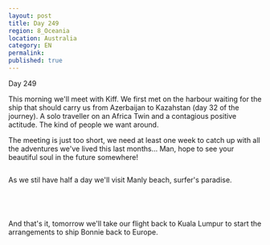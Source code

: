```yaml
---
layout: post
title: Day 249
region: 8_Oceania
location: Australia
category: EN
permalink:
published: true
---
```


Day 249

This morning we'll meet with Kiff. We first met on the harbour waiting for the ship that should carry us from Azerbaijan to Kazahstan (day 32 of the journey). A solo traveller on an Africa Twin and a contagious positive actitude. The kind of people we want around.

The meeting is just too short, we need at least one week to catch up with all the adventures we've lived this last months... Man, hope to see your beautiful soul in the future somewhere!

<p><a
href="https://lh3.googleusercontent.com/jSUGOnUYV4mVajDnwo3nuNtqkwqonq_eluSMbwd7mdmO3tAhgKGv_gw5C5jW8EqCWwXcOiUjZC2mBc8YeJgiEqAWlBf2C3w1V7ShF1vDh2GTMO4-SpTTf30W8l5BPiVMreDZ4gQRDB62Ce4O-59vJW1xIHcNw0OVPSb1M8YXgUFGGCjrPLzhaIozPbXJH-yXJWFd61qPeUjpV1D5e9e-u1-nVetHQRDDe6u0_TRZ2k5jbbcslOfYv88OewVabic1D2eRwKLSWtzj0_mcGBgWKdHhEwJx5uz7OCMuxcAwxAH0_1-PiMBCzTeYGJgt22X87Ml7lKETNegHv0w8QUjRTLgollKhTMOAY1HfZSgsZJBqWywcSd_jVDmHgMX3B06yrD3rbCVTBItWNodSbKA0B-z5ClbCm_-fHDh9NiGhmJOS4hh6lkPbp2U6h1Qgug8riFsomlKqyhkyuvlKbZSir3uM-U3vcmRGj-t6D0NwsyJ7trZ8FbRaKge021h9iXdeB2aV74b0mXwGyfuqzt1bsjQN-3vN3YYiUrSTEN-U1_Vv3akew964W6JIKiHQb6FakPLhTZxwc5PZ9Rdf5FGELexiIy1_sxPxC1GJNaJ6NG7dlLDQ4HvFeZnnwBFSYafnZHorXnrZtXiUFgxJrOrUcfTji958w-SRyqUxVKw5Q8hicBSUryNiPUpISn_XNjz82SGMWO5Mx_-qUjq8EARoLP8S=w454-h603-no"><img 
src="https://lh3.googleusercontent.com/jSUGOnUYV4mVajDnwo3nuNtqkwqonq_eluSMbwd7mdmO3tAhgKGv_gw5C5jW8EqCWwXcOiUjZC2mBc8YeJgiEqAWlBf2C3w1V7ShF1vDh2GTMO4-SpTTf30W8l5BPiVMreDZ4gQRDB62Ce4O-59vJW1xIHcNw0OVPSb1M8YXgUFGGCjrPLzhaIozPbXJH-yXJWFd61qPeUjpV1D5e9e-u1-nVetHQRDDe6u0_TRZ2k5jbbcslOfYv88OewVabic1D2eRwKLSWtzj0_mcGBgWKdHhEwJx5uz7OCMuxcAwxAH0_1-PiMBCzTeYGJgt22X87Ml7lKETNegHv0w8QUjRTLgollKhTMOAY1HfZSgsZJBqWywcSd_jVDmHgMX3B06yrD3rbCVTBItWNodSbKA0B-z5ClbCm_-fHDh9NiGhmJOS4hh6lkPbp2U6h1Qgug8riFsomlKqyhkyuvlKbZSir3uM-U3vcmRGj-t6D0NwsyJ7trZ8FbRaKge021h9iXdeB2aV74b0mXwGyfuqzt1bsjQN-3vN3YYiUrSTEN-U1_Vv3akew964W6JIKiHQb6FakPLhTZxwc5PZ9Rdf5FGELexiIy1_sxPxC1GJNaJ6NG7dlLDQ4HvFeZnnwBFSYafnZHorXnrZtXiUFgxJrOrUcfTji958w-SRyqUxVKw5Q8hicBSUryNiPUpISn_XNjz82SGMWO5Mx_-qUjq8EARoLP8S=w454-h603-no" class="oversize" alt=""></a></p>

As we stil have half a day we'll visit Manly beach, surfer's paradise.

<p><a
href="https://lh3.googleusercontent.com/scI_os28PZYoE-WVk22ki6UZ2scRQtjJ08eOISuFBYNd95HKJ8tk3WyIGHcknzN1SsE0GBnhrs3zziMyxnsvNC_vZc82HbRVrQyawUFOKqhQm6ldg3AtsWP39qQ3EqhuensN3XokojYy5ZJCpDc6qajEu0AxxE6b8d7cE37frZYfbKztk7d2I7HMNkdH3nj8zao0meTjqiUQWwI5a0NsKYnxgySlFQeqppI9rhC3frTnwW3SJKRkVoFamg5HAPNc75iCR6XHkxyKXW3Y3eOXT_MAhQSTiOJ668w-lAFa1Apyy7-EpzXyBqPva4uUtcIOCPh5x57NSOrrQSmRfHqz9qXzXC-u1dVxESOgbfDnXDW5O0gogbPXFA1Z0LV8E0gcSsnZrkrv5xBNRUS_hEUuzFOCG5V96JmD3Y0ytQUPiA-jm59d0-oK0zU5dshMXrqKabq0vJp2SORPessSjL-OZrFTTQ6u7R_fVPtr-lvNnCbOZpQEGPnNicB5NRB5GhuKtJBY8S7kIpMOtXJR1hIVha1kUCFb9olUJQ-pqzThP3HKqa9bs7QuqsOXLH1E2TK6NsiTRyv5E0v7_8vq_ItpOVXzQbpb93aoio4i2KIaBYyYZj0NYoximsakHprCOVgg3_ejMBGmG0_4rHNJykbUdu1EgqzL6Mms5WpvKFEzZEQHq62mUwOg0wgXuXxfhXiWXK6iUkpUOfP3KDL-zYHE39YJ=w804-h603-no"><img 
src="https://lh3.googleusercontent.com/scI_os28PZYoE-WVk22ki6UZ2scRQtjJ08eOISuFBYNd95HKJ8tk3WyIGHcknzN1SsE0GBnhrs3zziMyxnsvNC_vZc82HbRVrQyawUFOKqhQm6ldg3AtsWP39qQ3EqhuensN3XokojYy5ZJCpDc6qajEu0AxxE6b8d7cE37frZYfbKztk7d2I7HMNkdH3nj8zao0meTjqiUQWwI5a0NsKYnxgySlFQeqppI9rhC3frTnwW3SJKRkVoFamg5HAPNc75iCR6XHkxyKXW3Y3eOXT_MAhQSTiOJ668w-lAFa1Apyy7-EpzXyBqPva4uUtcIOCPh5x57NSOrrQSmRfHqz9qXzXC-u1dVxESOgbfDnXDW5O0gogbPXFA1Z0LV8E0gcSsnZrkrv5xBNRUS_hEUuzFOCG5V96JmD3Y0ytQUPiA-jm59d0-oK0zU5dshMXrqKabq0vJp2SORPessSjL-OZrFTTQ6u7R_fVPtr-lvNnCbOZpQEGPnNicB5NRB5GhuKtJBY8S7kIpMOtXJR1hIVha1kUCFb9olUJQ-pqzThP3HKqa9bs7QuqsOXLH1E2TK6NsiTRyv5E0v7_8vq_ItpOVXzQbpb93aoio4i2KIaBYyYZj0NYoximsakHprCOVgg3_ejMBGmG0_4rHNJykbUdu1EgqzL6Mms5WpvKFEzZEQHq62mUwOg0wgXuXxfhXiWXK6iUkpUOfP3KDL-zYHE39YJ=w804-h603-no" class="oversize" alt=""></a></p>

<p><a
href="https://lh3.googleusercontent.com/62E3iuaUZGf6WMmoi3768GXAxBRzGxt9tjB66tLJaLqbxT6lYCAuQ3duJikSX8jh7an7qjJiEqFPpGTvpXokmcaY8TrNOtDZEh7bLBQYcLuWafrC-wS_QW0Zmx4eMD2yBaz-6b09lXIaURiKbGdRN2quhNgauE4BhFoBU3ufkioGpi2o2eYLPnQAktX3DtEaltmASc8g7-0OqA13BI70bwPkfTSwGxpcdkBesYUVGphqQzZYzYsI_qsbSuu7COK4P0QUYeREbx22dGFjo4NlWjiK-F9roC0lwC43tXxBOwjYX1av1PVxWhAmGz987OLN3TOvEtyuEoyJztbp4c2_NyIhc6ze9loOqnz6l9EhGKDFq_NGCL2Xn4fiuFuIEC1FUDq9KwoMCmmxpZCFreaLaJQM6NInBEncvw8tccgtD5m4Wdb7pQQMKELb94QTpw8ivsybtKFLj6CVgZClAUEHK9b9vdsekwYjcBe3lSsDRoIBb9An7Ba6nITHBPAsw9pDjTmOIu5F1gXitMAQC8qNX_lt88eZYAD_J-xySsCqVAFeCIj10IGuPYiGqwFGqdTAuY4NvlNQ75yI4o7x2SIiUy9pyThP5hziP-_r4iRlKipmU7szsxcj8jPUqbNEBJY9BxFk72sBzyrYvxql1PROKB0q3iBSwwiO9c5gh4qu11aNNq-fhFrFnaQJWvb66NiWUoCuRpkvaZVAYQ34UJeYVJxP=w643-h482-no"><img 
src="https://lh3.googleusercontent.com/62E3iuaUZGf6WMmoi3768GXAxBRzGxt9tjB66tLJaLqbxT6lYCAuQ3duJikSX8jh7an7qjJiEqFPpGTvpXokmcaY8TrNOtDZEh7bLBQYcLuWafrC-wS_QW0Zmx4eMD2yBaz-6b09lXIaURiKbGdRN2quhNgauE4BhFoBU3ufkioGpi2o2eYLPnQAktX3DtEaltmASc8g7-0OqA13BI70bwPkfTSwGxpcdkBesYUVGphqQzZYzYsI_qsbSuu7COK4P0QUYeREbx22dGFjo4NlWjiK-F9roC0lwC43tXxBOwjYX1av1PVxWhAmGz987OLN3TOvEtyuEoyJztbp4c2_NyIhc6ze9loOqnz6l9EhGKDFq_NGCL2Xn4fiuFuIEC1FUDq9KwoMCmmxpZCFreaLaJQM6NInBEncvw8tccgtD5m4Wdb7pQQMKELb94QTpw8ivsybtKFLj6CVgZClAUEHK9b9vdsekwYjcBe3lSsDRoIBb9An7Ba6nITHBPAsw9pDjTmOIu5F1gXitMAQC8qNX_lt88eZYAD_J-xySsCqVAFeCIj10IGuPYiGqwFGqdTAuY4NvlNQ75yI4o7x2SIiUy9pyThP5hziP-_r4iRlKipmU7szsxcj8jPUqbNEBJY9BxFk72sBzyrYvxql1PROKB0q3iBSwwiO9c5gh4qu11aNNq-fhFrFnaQJWvb66NiWUoCuRpkvaZVAYQ34UJeYVJxP=w643-h482-no" class="oversize" alt=""></a></p>

<p><a
href="https://lh3.googleusercontent.com/3SqpT8MWldFQ49uOZ1bHJEKa6v09apia0JHcs9WednUwckAbvIiolTk0wPkWIzsS5cKVvCQCw-3XxaZONHrF0J5i80pIjZmgDdGdqTqq8K-mNOEE0MB6vneYtxLrHzPMv0YrR8udEJqR4DPhTrumHoBwD4zONGn3Ss0I8eJ5JfQuAc42Z9i-zQl9WpyLbdq4GfuvlPHZEwJc51mqJ6LCUlmCNA0VGUEmFW1z5KNAxMiQhiVxp52o4NiYb0GMF4UtumxaBV_muWUNOWywqsWxY13YoB8NWhd5d50ZqTCeVw6oYHrG9Ibl-sNLJElmuzFKQ5-VxPUE7AkdF4Z_IbpQPhjc0sAeYuoL8NJgiHdYeaTljQbScv4QgndzkRRYMwHo2c9lVN-xujdF4rgvbRX5Qqjy7HYXrxpXbY7h8Ie-Ogri8XPACQYaVTSzT3SwnoxEAKUmCmgwkKQaDYwirP_zaU009bP0EgeIfQO1ahrj2kqpzbfqyle63mkVepD4zmJaTnWj6-Z7ecSSBMuZmXaHqXGmEtiaYWAyl4XIo5wzOv98WYAX8iCTJ6Wq64uEx5oJABdEoQnWHzo55IYobr3F5-FzZs1BUc5-OzBBiyZ1ZWh3PTWqf9JlmlT-GsbF6xnnA3gt192cAi-xhD7IgLgsjL2__37XRUZakttYdkH7cuSTmF33ENiNDuenM5KfgT4u6D6r4cQskcxPq45MDhZYfPzl=w643-h482-no"><img 
src="https://lh3.googleusercontent.com/3SqpT8MWldFQ49uOZ1bHJEKa6v09apia0JHcs9WednUwckAbvIiolTk0wPkWIzsS5cKVvCQCw-3XxaZONHrF0J5i80pIjZmgDdGdqTqq8K-mNOEE0MB6vneYtxLrHzPMv0YrR8udEJqR4DPhTrumHoBwD4zONGn3Ss0I8eJ5JfQuAc42Z9i-zQl9WpyLbdq4GfuvlPHZEwJc51mqJ6LCUlmCNA0VGUEmFW1z5KNAxMiQhiVxp52o4NiYb0GMF4UtumxaBV_muWUNOWywqsWxY13YoB8NWhd5d50ZqTCeVw6oYHrG9Ibl-sNLJElmuzFKQ5-VxPUE7AkdF4Z_IbpQPhjc0sAeYuoL8NJgiHdYeaTljQbScv4QgndzkRRYMwHo2c9lVN-xujdF4rgvbRX5Qqjy7HYXrxpXbY7h8Ie-Ogri8XPACQYaVTSzT3SwnoxEAKUmCmgwkKQaDYwirP_zaU009bP0EgeIfQO1ahrj2kqpzbfqyle63mkVepD4zmJaTnWj6-Z7ecSSBMuZmXaHqXGmEtiaYWAyl4XIo5wzOv98WYAX8iCTJ6Wq64uEx5oJABdEoQnWHzo55IYobr3F5-FzZs1BUc5-OzBBiyZ1ZWh3PTWqf9JlmlT-GsbF6xnnA3gt192cAi-xhD7IgLgsjL2__37XRUZakttYdkH7cuSTmF33ENiNDuenM5KfgT4u6D6r4cQskcxPq45MDhZYfPzl=w643-h482-no" class="oversize" alt=""></a></p>

<p><a
href="https://lh3.googleusercontent.com/WMI5ercSHn8NFHpMpPnYpK0LwnLcDjzfQyWBU9CBsCN-Ut4UfPruqzZ7onzN8ouyMHu8vFyRb1JW0IFrTZFhD-H4kJVkCI08lEnzGvaL2ci4CEwH_IHeRcrKU6006SxD1FOCo8plOD61UMEa3mQLEpeJ6On_uGmjjXYbY8OYXbnhfqEBWy6VEuiQcl0Cr6gFSmPXFrxyulgRJbMGXyc32M4vJ5q4c-l0om2hF5LaAu9mati48vOob9b-UUSPi6GUlyPW7RfxBJNzigANWkCl5Z1S2my4Rk4WOCKSytrQ3pReRn0WSLKlTBeOzVP6RIA9QXE042OrXyfnWWg2DdJ8wDlA9USVZ73K56qAsOB0dKn6-wSgWNxFTQPR0GIpjPzJ-ea_35z2j2GAfxltQeLY7Ct1TDR_d0k8g6VjSCSsvopvh0yJw1TtpTS6XYAAXnos8kxReJD0mkfA3iD9vBk9gtXna7tCTAZ8QDS4U4lq5GjoG0QIVaxOJWvk4-BpPNqvEzFmpvfjfzkB62l7z8kyb81yIjxXPPpPdZQ-B_k9DVfguS-yUkEVbDJVD7i9NrRm8RHE6SK6vOFVGGKW7oEM57-YFAd5cochEUJ5nxPtA8sIsMF58dMZtp6oC4E0MetQm1k_aXWMDb5fxvwZdLG2FCPt4g1tLUgPerA5rNxHOaYgqSaI99E9Arvua3fQV-5v7hdCg0zcJvlDaLvZHktHCpsN=w643-h482-no"><img 
src="https://lh3.googleusercontent.com/WMI5ercSHn8NFHpMpPnYpK0LwnLcDjzfQyWBU9CBsCN-Ut4UfPruqzZ7onzN8ouyMHu8vFyRb1JW0IFrTZFhD-H4kJVkCI08lEnzGvaL2ci4CEwH_IHeRcrKU6006SxD1FOCo8plOD61UMEa3mQLEpeJ6On_uGmjjXYbY8OYXbnhfqEBWy6VEuiQcl0Cr6gFSmPXFrxyulgRJbMGXyc32M4vJ5q4c-l0om2hF5LaAu9mati48vOob9b-UUSPi6GUlyPW7RfxBJNzigANWkCl5Z1S2my4Rk4WOCKSytrQ3pReRn0WSLKlTBeOzVP6RIA9QXE042OrXyfnWWg2DdJ8wDlA9USVZ73K56qAsOB0dKn6-wSgWNxFTQPR0GIpjPzJ-ea_35z2j2GAfxltQeLY7Ct1TDR_d0k8g6VjSCSsvopvh0yJw1TtpTS6XYAAXnos8kxReJD0mkfA3iD9vBk9gtXna7tCTAZ8QDS4U4lq5GjoG0QIVaxOJWvk4-BpPNqvEzFmpvfjfzkB62l7z8kyb81yIjxXPPpPdZQ-B_k9DVfguS-yUkEVbDJVD7i9NrRm8RHE6SK6vOFVGGKW7oEM57-YFAd5cochEUJ5nxPtA8sIsMF58dMZtp6oC4E0MetQm1k_aXWMDb5fxvwZdLG2FCPt4g1tLUgPerA5rNxHOaYgqSaI99E9Arvua3fQV-5v7hdCg0zcJvlDaLvZHktHCpsN=w643-h482-no" class="oversize" alt=""></a></p>

And that's it, tomorrow we'll take our flight back to Kuala Lumpur to start the arrangements to ship Bonnie back to Europe.